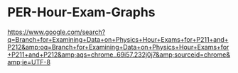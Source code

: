 # PER-Hour-Exam-Graphs
https://www.google.com/search?q=Branch+for+Examining+Data+on+Physics+Hour+Exams+for+P211+and+P212&amp;oq=Branch+for+Examining+Data+on+Physics+Hour+Exams+for+P211+and+P212&amp;aqs=chrome..69i57.232j0j7&amp;sourceid=chrome&amp;ie=UTF-8
